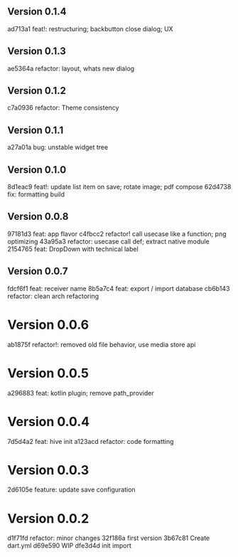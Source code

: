 ## Version 0.1.4

ad713a1 feat!: restructuring; backbutton close dialog; UX

## Version 0.1.3

ae5364a refactor: layout, whats new dialog

## Version 0.1.2

c7a0936 refactor: Theme consistency

## Version 0.1.1

a27a01a bug: unstable widget tree

## Version 0.1.0

8d1eac9 feat!: update list item on save; rotate image; pdf compose
62d4738 fix: formatting build

## Version 0.0.8

97181d3 feat: app flavor
c4fbcc2 refactor! call usecase like a function; png optimizing
43a95a3 refactor: usecase call def; extract native module
2154765 feat: DropDown with technical label

## Version 0.0.7

fdcf6f1 feat: receiver name
8b5a7c4 feat: export / import database
cb6b143 refactor: clean arch refactoring

# Version 0.0.6

ab1875f refactor!: removed old file behavior, use media store api

# Version 0.0.5

a296883 feat: kotlin plugin; remove path_provider

# Version 0.0.4

7d5d4a2 feat: hive init
a123acd refactor: code formatting

# Version 0.0.3

2d6105e feature: update save configuration

# Version 0.0.2

d1f71fd refactor: minor changes
32f186a first version
3b67c81 Create dart.yml
d69e590 WIP
dfe3d4d init import
